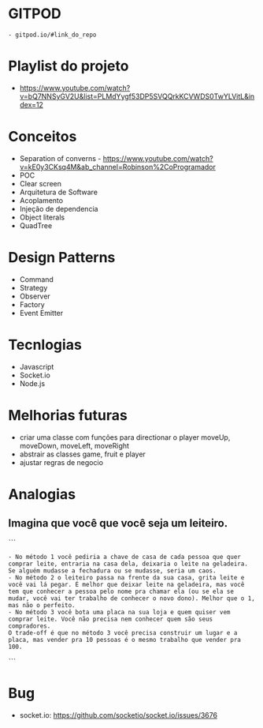 # GITPOD

    - gitpod.io/#link_do_repo

# Playlist do projeto

- https://www.youtube.com/watch?v=bQ7NNSyGV2U&list=PLMdYygf53DP5SVQQrkKCVWDS0TwYLVitL&index=12

# Conceitos

- Separation of converns - https://www.youtube.com/watch?v=kE0y3CKsq4M&ab_channel=Robinson%2CoProgramador
- POC
- Clear screen
- Arquitetura de Software
- Acoplamento
- Injeção de dependencia
- Object literals
- QuadTree

# Design Patterns

- Command
- Strategy
- Observer
- Factory
- Event Emitter

# Tecnlogias

- Javascript
- Socket.io
- Node.js

# Melhorias futuras

- criar uma classe com funções para directionar o player moveUp, moveDown, moveLeft, moveRight
- abstrair as classes game, fruit e player
- ajustar regras de negocio

# Analogias

## Imagina que você que você seja um leiteiro.

ˋˋˋ

    - No método 1 você pediria a chave de casa de cada pessoa que quer comprar leite, entraria na casa dela, deixaria o leite na geladeira. Se alguém mudasse a fechadura ou se mudasse, seria um caos.
    - No método 2 o leiteiro passa na frente da sua casa, grita leite e você vai lá pegar. É melhor que deixar leite na geladeira, mas você tem que conhecer a pessoa pelo nome pra chamar ela (ou se ela se mudar, você vai ter trabalho de conhecer o novo dono). Melhor que o 1, mas não o perfeito.
    - No método 3 você bota uma placa na sua loja e quem quiser vem comprar leite. Você não precisa nem conhecer quem são seus compradores.
    O trade-off é que no método 3 você precisa construir um lugar e a placa, mas vender pra 10 pessoas é o mesmo trabalho que vender pra 100.

ˋˋˋ

# Bug

- socket.io: https://github.com/socketio/socket.io/issues/3676

